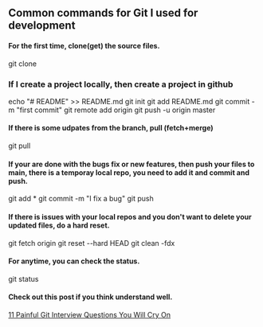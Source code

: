 ## Common commands for Git I used for development

#### For the first time, clone(get) the source files.
git clone <url>

### If I create a project locally, then create a project in github
echo "# README" >> README.md
git init
git add README.md
git commit -m "first commit"
git remote add origin <url>
git push -u origin master

#### If there is some udpates from the branch, pull (fetch+merge)
git pull

#### If your are done with the bugs fix or new features, then push your files to main, there is a temporay local repo, you need to add it and commit and push.
git add *
git commit -m "I fix a bug"
git push

#### If there is issues with your local repos and you don't want to delete your updated files, do a hard reset.
git fetch origin
git reset --hard HEAD
git clean -fdx

#### For anytime, you can check the status.
git status

#### Check out this post if you think understand well.
[11 Painful Git Interview Questions You Will Cry On](https://dev.to/aershov24/11-painful-git-interview-questions-you-will-cry-on-1n2g?utm_source=digest_mailer&utm_medium=email&utm_campaign=digest_email)
